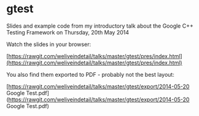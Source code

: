 gtest
=====

Slides and example code from my introductory talk about the Google C++ Testing Framework on Thursday, 20th May 2014

Watch the slides in your browser:

[https://rawgit.com/weliveindetail/talks/master/gtest/pres/index.html](https://rawgit.com/weliveindetail/talks/master/gtest/pres/index.html)

You also find them exported to PDF - probably not the best layout:

[https://rawgit.com/weliveindetail/talks/master/gtest/export/2014-05-20 Google Test.pdf](https://rawgit.com/weliveindetail/talks/master/gtest/export/2014-05-20 Google Test.pdf)
